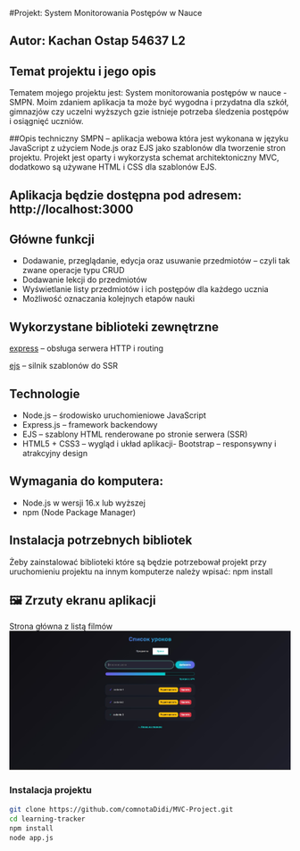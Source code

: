 #Projekt: System Monitorowania Postępów w Nauce

## Autor: Kachan Ostap 54637 L2

## Temat projektu i jego opis

Tematem mojego projektu jest: System monitorowania postępów w nauce - SMPN. Moim zdaniem aplikacja ta może być wygodna i przydatna dla szkół, gimnazjów czy uczelni wyższych gzie istnieje potrzeba śledzenia postępów i osiągnięć uczniów.

##Opis techniczny 
SMPN – aplikacja webowa która jest wykonana w języku JavaScript z użyciem Node.js oraz EJS jako szablonów dla tworzenie stron projektu. Projekt jest oparty i wykorzysta schemat architektoniczny MVC, dodatkowo są używane HTML i CSS dla szablonów EJS. 

## Aplikacja będzie dostępna pod adresem: http://localhost:3000

## Główne funkcji 
-  Dodawanie, przeglądanie, edycja oraz usuwanie przedmiotów – czyli tak zwane operacje typu CRUD
-  Dodawanie lekcji do przedmiotów
-  Wyświetlanie listy przedmiotów i ich postępów dla każdego ucznia 
- Możliwość oznaczania kolejnych etapów nauki

##  Wykorzystane biblioteki zewnętrzne

[express](https://www.npmjs.com/package/express) – obsługa serwera HTTP i routing

[ejs](https://www.npmjs.com/package/ejs) – silnik szablonów do SSR

##  Technologie
- Node.js – środowisko uruchomieniowe JavaScript
- Express.js – framework backendowy
- EJS – szablony HTML renderowane po stronie serwera
(SSR)
- HTML5 + CSS3 – wygląd i układ aplikacji- Bootstrap – responsywny i atrakcyjny design

## Wymagania do komputera:
- Node.js w wersji 16.x lub wyższej
- npm (Node Package Manager)
## Instalacja potrzebnych bibliotek 
Żeby zainstalować biblioteki które są będzie potrzebował projekt przy uruchomieniu projektu na innym komputerze należy wpisać: npm install

## 🖼️ Zrzuty ekranu aplikacji 
Strona główna z listą filmów
![learning-tracker](./screenshots/1.jpg)

### Instalacja projektu

```bash
git clone https://github.com/comnotaDidi/MVC-Project.git
cd learning-tracker
npm install
node app.js
